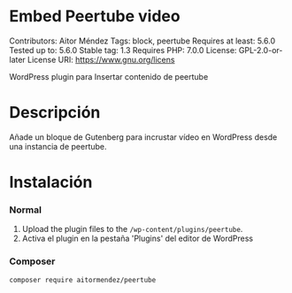 # Embed Peertube video
Contributors:      Aitor Méndez
Tags:              block, peertube
Requires at least: 5.6.0
Tested up to:      5.6.0
Stable tag:        1.3
Requires PHP:      7.0.0
License:           GPL-2.0-or-later
License URI:       https://www.gnu.org/licens

WordPress plugin para Insertar contenido de peertube

# Descripción

Añade un bloque de Gutenberg para incrustar vídeo en WordPress desde una instancia de peertube.

# Instalación

### Normal

1. Upload the plugin files to the `/wp-content/plugins/peertube`.
1. Activa el plugin en la pestaña 'Plugins' del editor de WordPress

### Composer

`composer require aitormendez/peertube`
